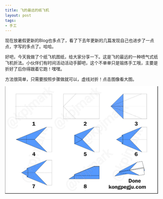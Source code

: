 ```yaml
---
title: 飞的最远的纸飞机
layout: post
tags:
- 手工
---
```


现在放暑假更新的Blog也多点了，看了下去年更新的几篇发现自己也进步了一点点，字写的多点了。哈哈。

好吧，今天我做了个纸飞机图纸，给大家分享一下。这是飞的最远的一种喷气式纸飞机折法。小伙伴们有时间活动活动手脚吧，这个不单单只是锻炼手工哦，主要是折好了后你得跟着它跑！嘿嘿。

方法很简单，只需要按照步骤做就可以，虚线对折！点击图像看大图。

![](images/PaperPlane01.jpg)


